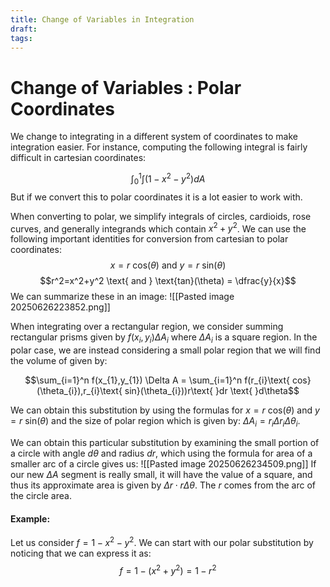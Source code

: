 ```yaml
---
title: Change of Variables in Integration
draft: 
tags:
---
```

# Change of Variables : Polar Coordinates 
We change to integrating in a different system of coordinates to make integration easier. For instance, computing the following integral is fairly difficult in cartesian coordinates:

$$\int_{0}^1 \int_{} (1-x^2-y^2)dA$$
But if we convert this to polar coordinates it is a lot easier to work with. 

When converting to polar, we simplify integrals of circles, cardioids, rose curves, and generally integrands which contain $x^2 + y^2$. We can use the following important identities for conversion from cartesian to polar coordinates: 
$$x=r\text{ cos}(\theta) \text{  and  } y = r \text{ sin}(\theta)$$
$$r^2=x^2+y^2 \text{  and  } \text{tan}(\theta) = \dfrac{y}{x}$$
We can summarize these in an image:
![[Pasted image 20250626223852.png]]

When integrating over a rectangular region, we consider summing rectangular prisms given by $f(x_{i},y_{i}) \Delta A_{i}$ where $\Delta A_{i}$ is a square region. In the polar case, we are instead considering a small polar region that we will find the volume of given by:

$$\sum_{i=1}^n f(x_{1},y_{1}) \Delta A = \sum_{i=1}^n f(r_{i}\text{ cos}(\theta_{i}),r_{i}\text{ sin}(\theta_{i}))r\text{ }dr \text{ }d\theta$$

We can obtain this substitution by using the formulas for $x=r\text{ cos}(\theta) \text{  and  } y = r \text{ sin}(\theta)$ and the size of polar region which is given by: $\Delta A_{i}=r_{i} \Delta r_{i} \Delta \theta_{i}$. 

We can obtain this particular substitution by examining the small portion of a circle with angle $d\theta$ and radius $dr$, which using the formula for area of a smaller arc of a circle gives us: 
![[Pasted image 20250626234509.png]]
If our new $\Delta A$ segment is really small, it will have the value of a square, and thus its approximate area is given by $\Delta r \cdot r\Delta \theta$. The $r$ comes from the arc of the circle area.

#### Example:
Let us consider $f=1-x^2-y^2$. We can start with our polar substitution by noticing that we can express it as:
$$f=1-(x^2+y^2)=1-r^2$$